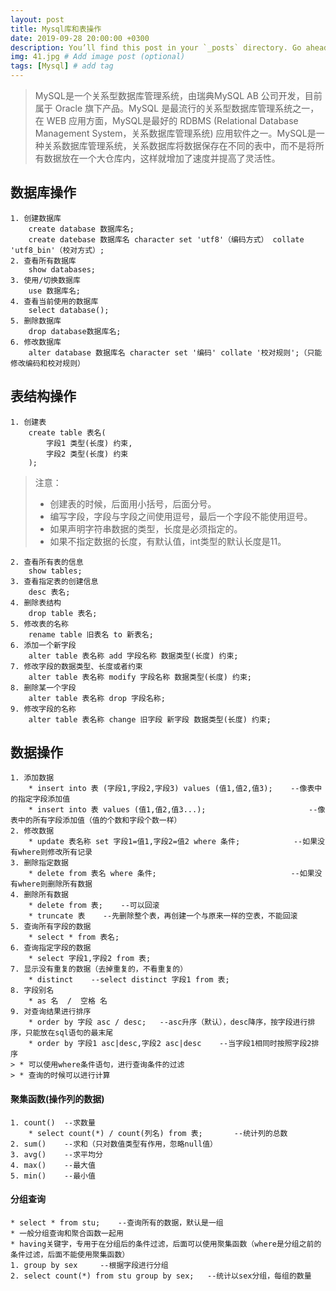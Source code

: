 ```yaml
---
layout: post
title: Mysql库和表操作
date: 2019-09-28 20:00:00 +0300
description: You’ll find this post in your `_posts` directory. Go ahead and edit it and re-build the site to see your changes. # Add post description (optional)
img: 41.jpg # Add image post (optional)
tags: [Mysql] # add tag
---
```


>MySQL是一个关系型数据库管理系统，由瑞典MySQL AB 公司开发，目前属于 Oracle 旗下产品。MySQL 是最流行的关系型数据库管理系统之一，在 WEB 应用方面，MySQL是最好的 RDBMS (Relational Database Management System，关系数据库管理系统) 应用软件之一。MySQL是一种关系数据库管理系统，关系数据库将数据保存在不同的表中，而不是将所有数据放在一个大仓库内，这样就增加了速度并提高了灵活性。

## 数据库操作

```
1. 创建数据库
	create database 数据库名;
	create datebase 数据库名 character set 'utf8'（编码方式） collate 'utf8_bin'（校对方式）;
2. 查看所有数据库
	show databases;
3. 使用/切换数据库
	use 数据库名;
4. 查看当前使用的数据库
	select database();
5. 删除数据库
	drop database数据库名;
6. 修改数据库
	alter database 数据库名 character set '编码' collate '校对规则';（只能修改编码和校对规则）
```

## 表结构操作

```
1. 创建表
	create table 表名(
		字段1 类型(长度) 约束,
		字段2 类型(长度) 约束
	);
```

>注意：
> + 创建表的时候，后面用小括号，后面分号。
> + 编写字段，字段与字段之间使用逗号，最后一个字段不能使用逗号。
> + 如果声明字符串数据的类型，长度是必须指定的。
> + 如果不指定数据的长度，有默认值，int类型的默认长度是11。

```
2. 查看所有表的信息
	show tables;
3. 查看指定表的创建信息
	desc 表名;
4. 删除表结构
	drop table 表名;
5. 修改表的名称
	rename table 旧表名 to 新表名;
6. 添加一个新字段
	alter table 表名称 add 字段名称 数据类型(长度) 约束;
7. 修改字段的数据类型、长度或者约束
	alter table 表名称 modify 字段名称 数据类型(长度) 约束;
8. 删除某一个字段
	alter table 表名称 drop 字段名称;
9. 修改字段的名称
	alter table 表名称 change 旧字段 新字段 数据类型(长度) 约束;
```

## 数据操作

```
1. 添加数据
	* insert into 表 (字段1,字段2,字段3) values (值1,值2,值3);    --像表中的指定字段添加值
	* insert into 表 values (值1,值2,值3...);   					--像表中的所有字段添加值（值的个数和字段个数一样）
2. 修改数据
	* update 表名称 set 字段1=值1,字段2=值2 where 条件;    		--如果没有where则修改所有记录
3. 删除指定数据
	* delete from 表名 where 条件;    							--如果没有where则删除所有数据
4. 删除所有数据
	* delete from 表;	--可以回滚
	* truncate 表    --先删除整个表，再创建一个与原来一样的空表，不能回滚
5. 查询所有字段的数据
	* select * from 表名;
6. 查询指定字段的数据
	* select 字段1,字段2 from 表;
7. 显示没有重复的数据（去掉重复的，不看重复的）
	* distinct    --select distinct 字段1 from 表;
8. 字段别名
	* as 名  /  空格 名
9. 对查询结果进行排序
	* order by 字段 asc / desc;	--asc升序（默认），desc降序，按字段进行排序，只能放在sql语句的最末尾
	* order by 字段1 asc|desc,字段2 asc|desc 	--当字段1相同时按照字段2排序
> * 可以使用where条件语句，进行查询条件的过滤
> * 查询的时候可以进行计算
```

#### 聚集函数(操作列的数据)

```
1. count()	--求数量
	* select count(*) / count(列名) from 表;		--统计列的总数
2. sum()	--求和（只对数值类型有作用，忽略null值）
3. avg()	--求平均分
4. max()	--最大值
5. min()	--最小值
```

#### 分组查询

```
* select * from stu;	--查询所有的数据，默认是一组
* 一般分组查询和聚合函数一起用
* having关键字，专用于在分组后的条件过滤，后面可以使用聚集函数（where是分组之前的条件过滤，后面不能使用聚集函数）
1. group by sex		--根据字段进行分组
2. select count(*) from stu group by sex;	--统计以sex分组，每组的数量
```